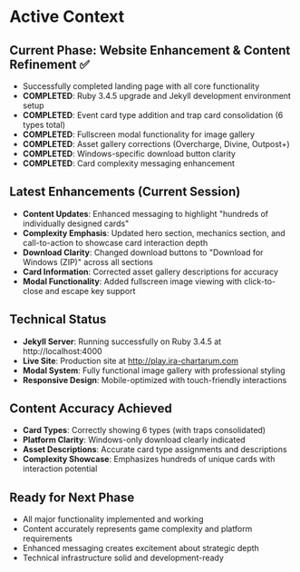 # Active Context

## Current Phase: Website Enhancement & Content Refinement ✅
- Successfully completed landing page with all core functionality
- **COMPLETED**: Ruby 3.4.5 upgrade and Jekyll development environment setup
- **COMPLETED**: Event card type addition and trap card consolidation (6 types total)
- **COMPLETED**: Fullscreen modal functionality for image gallery
- **COMPLETED**: Asset gallery corrections (Overcharge, Divine, Outpost+)
- **COMPLETED**: Windows-specific download button clarity
- **COMPLETED**: Card complexity messaging enhancement

## Latest Enhancements (Current Session)
- **Content Updates**: Enhanced messaging to highlight "hundreds of individually designed cards"
- **Complexity Emphasis**: Updated hero section, mechanics section, and call-to-action to showcase card interaction depth
- **Download Clarity**: Changed download buttons to "Download for Windows (ZIP)" across all sections
- **Card Information**: Corrected asset gallery descriptions for accuracy
- **Modal Functionality**: Added fullscreen image viewing with click-to-close and escape key support

## Technical Status
- **Jekyll Server**: Running successfully on Ruby 3.4.5 at http://localhost:4000
- **Live Site**: Production site at http://play.ira-chartarum.com
- **Modal System**: Fully functional image gallery with professional styling
- **Responsive Design**: Mobile-optimized with touch-friendly interactions

## Content Accuracy Achieved
- **Card Types**: Correctly showing 6 types (with traps consolidated)
- **Platform Clarity**: Windows-only download clearly indicated
- **Asset Descriptions**: Accurate card type assignments and descriptions
- **Complexity Showcase**: Emphasizes hundreds of unique cards with interaction potential

## Ready for Next Phase
- All major functionality implemented and working
- Content accurately represents game complexity and platform requirements
- Enhanced messaging creates excitement about strategic depth
- Technical infrastructure solid and development-ready
